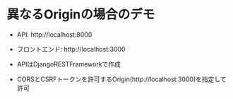 
# 異なるOriginの場合のデモ


- API: http://localhost:8000
- フロントエンド: http://localhost:3000

- APIはDjangoRESTFrameworkで作成
- CORSとCSRFトークンを許可するOrigin(http://localhost:3000)を指定して許可


